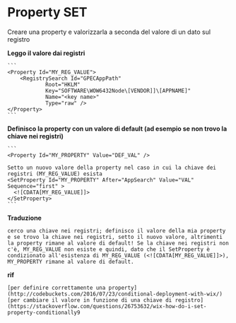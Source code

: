 




# Property SET

Creare una property e valorizzarla a seconda del valore di un dato sul registro

**Leggo il valore dai registri**
    
    ```
    <Property Id="MY_REG_VALUE">
        <RegistrySearch Id="GPECAppPath"
                Root="HKLM"
                Key="SOFTWARE\WOW6432Node\[VENDOR]]\[APPNAME]"
                Name="<key name>"
                Type="raw" />
    </Property>
    ```

**Definisco la property con un valore di default (ad esempio se non trovo la chiave nei registri)**
    
    ```
    <Property Id="MY_PROPERTY" Value="DEF_VAL" />
    
    Setto un nuovo valore della property nel caso in cui la chiave dei registri (MY_REG_VALUE) esista
    <SetProperty Id="MY_PROPERTY" After="AppSearch" Value="VAL" Sequence="first" >
      <![CDATA[MY_REG_VALUE]]>
    </SetProperty>
    ```

**Traduzione** 

    cerco una chiave nei registri; definisco il valore della mia property e se trovo la chiave nei registri, setto il nuovo valore, altrimenti la property rimane al valore di default! Se la chiave nei registri non c'è, MY_REG_VALUE non esiste e quindi, dato che il SetProperty è condizionato all'esistenza di MY_REG_VALUE (<![CDATA[MY_REG_VALUE]]>), MY_PROPERTY rimane al valore di default.

 **rif**
 
    [per definire correttamente una property](http://codebuckets.com/2016/07/23/conditional-deployment-with-wix/)
    [per cambiare il valore in funzione di una chiave di registro](https://stackoverflow.com/questions/26753632/wix-how-do-i-set-property-conditionally9    






